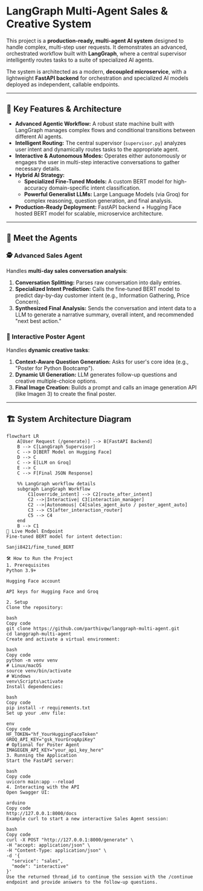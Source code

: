 # LangGraph Multi-Agent Sales & Creative System

This project is a **production-ready, multi-agent AI system** designed to handle complex, multi-step user requests. It demonstrates an advanced, orchestrated workflow built with **LangGraph**, where a central supervisor intelligently routes tasks to a suite of specialized AI agents.

The system is architected as a modern, **decoupled microservice**, with a lightweight **FastAPI backend** for orchestration and specialized AI models deployed as independent, callable endpoints.

---

## 🌟 Key Features & Architecture

- **Advanced Agentic Workflow:** A robust state machine built with LangGraph manages complex flows and conditional transitions between different AI agents.  
- **Intelligent Routing:** The central supervisor (`supervisor.py`) analyzes user intent and dynamically routes tasks to the appropriate agent.  
- **Interactive & Autonomous Modes:** Operates either autonomously or engages the user in multi-step interactive conversations to gather necessary details.  
- **Hybrid AI Strategy:**  
  - **Specialized Fine-Tuned Models:** A custom BERT model for high-accuracy domain-specific intent classification.  
  - **Powerful Generalist LLMs:** Large Language Models (via Groq) for complex reasoning, question generation, and final analysis.  
- **Production-Ready Deployment:** FastAPI backend + Hugging Face hosted BERT model for scalable, microservice architecture.

---

## 🧠 Meet the Agents

### 🕵️ Advanced Sales Agent

Handles **multi-day sales conversation analysis**:

1. **Conversation Splitting:** Parses raw conversation into daily entries.  
2. **Specialized Intent Prediction:** Calls the fine-tuned BERT model to predict day-by-day customer intent (e.g., Information Gathering, Price Concern).  
3. **Synthesized Final Analysis:** Sends the conversation and intent data to a LLM to generate a narrative summary, overall intent, and recommended "next best action."  

### 🎨 Interactive Poster Agent

Handles **dynamic creative tasks**:

1. **Context-Aware Question Generation:** Asks for user's core idea (e.g., "Poster for Python Bootcamp").  
2. **Dynamic UI Generation:** LLM generates follow-up questions and creative multiple-choice options.  
3. **Final Image Creation:** Builds a prompt and calls an image generation API (like Imagen 3) to create the final poster.

---

## 🏗️ System Architecture Diagram

```mermaid
flowchart LR
    A[User Request (/generate)] --> B[FastAPI Backend]
    B --> C[LangGraph Supervisor]
    C --> D[BERT Model on Hugging Face]
    D --> C
    C --> E[LLM on Groq]
    E --> C
    C --> F[Final JSON Response]
    
    %% LangGraph workflow details
    subgraph LangGraph Workflow
        C1[override_intent] --> C2[route_after_intent]
        C2 -->|Interactive| C3[interaction_manager]
        C2 -->|Autonomous| C4[sales_agent_auto / poster_agent_auto]
        C3 --> C5[after_interaction_router]
        C5 --> C4
    end
    B --> C1
🚀 Live Model Endpoint
Fine-tuned BERT model for intent detection:

Sanji8421/fine_tuned_BERT

🛠️ How to Run the Project
1. Prerequisites
Python 3.9+

Hugging Face account

API keys for Hugging Face and Groq

2. Setup
Clone the repository:

bash
Copy code
git clone https://github.com/parthivqw/langgraph-multi-agent.git
cd langgraph-multi-agent
Create and activate a virtual environment:

bash
Copy code
python -m venv venv
# Linux/macOS
source venv/bin/activate
# Windows
venv\Scripts\activate
Install dependencies:

bash
Copy code
pip install -r requirements.txt
Set up your .env file:

env
Copy code
HF_TOKEN="hf_YourHuggingFaceToken"
GROQ_API_KEY="gsk_YourGroqApiKey"
# Optional for Poster Agent
IMAGEGEN_API_KEY="your_api_key_here"
3. Running the Application
Start the FastAPI server:

bash
Copy code
uvicorn main:app --reload
4. Interacting with the API
Open Swagger UI:

arduino
Copy code
http://127.0.0.1:8000/docs
Example curl to start a new interactive Sales Agent session:

bash
Copy code
curl -X POST "http://127.0.0.1:8000/generate" \
-H "accept: application/json" \
-H "Content-Type: application/json" \
-d '{
  "service": "sales",
  "mode": "interactive"
}'
Use the returned thread_id to continue the session with the /continue endpoint and provide answers to the follow-up questions.
